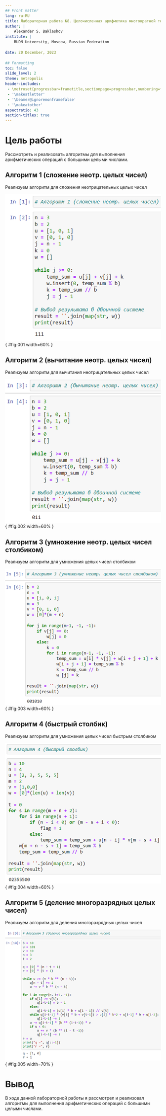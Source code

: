 ```yaml
---
## Front matter
lang: ru-RU
title: Лабораторная работа №8. Целочисленная арифметика многократной точности.
author: |
	Alexander S. Baklashov
institute: |
	RUDN University, Moscow, Russian Federation

date: 20 December, 2023

## Formatting
toc: false
slide_level: 2
theme: metropolis
header-includes: 
 - \metroset{progressbar=frametitle,sectionpage=progressbar,numbering=fraction}
 - '\makeatletter'
 - '\beamer@ignorenonframefalse'
 - '\makeatother'
aspectratio: 43
section-titles: true
---
```


# Цель работы

Рассмотреть и реализовать алгоритмы для выполнения арифметических операций с большими целыми числами.

## Алгоритм 1 (сложение неотр. целых чисел)

Реализуем алгоритм для сложения неотрицательных целых чисел 

![Алгоритм 1](image/1.png){ #fig:001 width=60% }

## Алгоритм 2 (вычитание неотр. целых чисел)

Реализуем алгоритм для вычитания неотрицательных целых чисел

![Алгоритм 2](image/2.png){ #fig:002 width=60% }

## Алгоритм 3 (умножение неотр. целых чисел столбиком)

Реализуем алгоритм для умножения целых чисел столбиком

![Алгоритм 3](image/3.png){ #fig:003 width=60% }

## Алгоритм 4 (быстрый столбик)

Реализуем алгоритм для умножения целых чисел быстрым столбиком 

![Алгоритм 4](image/4.png){ #fig:004 width=60% }

## Алгоритм 5 (деление многоразрядных целых чисел)

Реализуем алгоритм для деления многоразрядных целых чисел 

![Алгоритм 5](image/5.png){ #fig:005 width=70% }

# Вывод

В ходе данной лабораторной работы я рассмотрел и реализовал алгоритмы для выполнения арифметических операций с большими целыми числами.